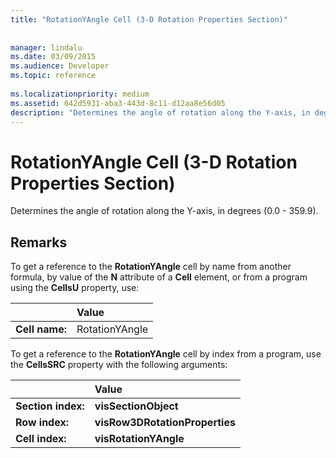 ```yaml
---
title: "RotationYAngle Cell (3-D Rotation Properties Section)"
 
 
manager: lindalu
ms.date: 03/09/2015
ms.audience: Developer
ms.topic: reference
 
ms.localizationpriority: medium
ms.assetid: 642d5931-aba3-443d-8c11-d12aa8e56d05
description: "Determines the angle of rotation along the Y-axis, in degrees (0.0 - 359.9)."
---
```


# RotationYAngle Cell (3-D Rotation Properties Section)

Determines the angle of rotation along the Y-axis, in degrees (0.0 - 359.9).
  
## Remarks

To get a reference to the **RotationYAngle** cell by name from another formula, by value of the **N** attribute of a **Cell** element, or from a program using the **CellsU** property, use: 
  
||Value |
|:-----|:-----|
|**Cell name:**  <br/> |RotationYAngle  <br/> |
   
To get a reference to the **RotationYAngle** cell by index from a program, use the **CellsSRC** property with the following arguments: 
  
||Value |
|:-----|:-----|
|**Section index:**  <br/> |**visSectionObject** <br/> |
|**Row index:**  <br/> |**visRow3DRotationProperties** <br/> |
|**Cell index:**  <br/> |**visRotationYAngle** <br/> |
   

